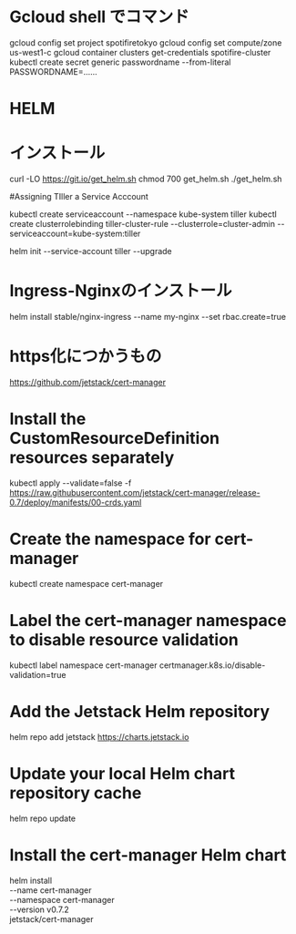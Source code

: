 # Gcloud shell でコマンド

gcloud config set project spotifiretokyo
gcloud config set compute/zone us-west1-c
gcloud container clusters get-credentials spotifire-cluster
kubectl create secret generic passwordname --from-literal PASSWORDNAME=......


# HELM 
# インストール
curl -LO https://git.io/get_helm.sh
chmod 700 get_helm.sh
./get_helm.sh

#Assigning TIller a Service Acccount

kubectl create serviceaccount --namespace kube-system tiller
kubectl create clusterrolebinding tiller-cluster-rule --clusterrole=cluster-admin --serviceaccount=kube-system:tiller

helm init --service-account tiller --upgrade

# Ingress-Nginxのインストール
helm install stable/nginx-ingress --name my-nginx --set rbac.create=true


# https化につかうもの
https://github.com/jetstack/cert-manager


# Install the CustomResourceDefinition resources separately
kubectl apply --validate=false -f https://raw.githubusercontent.com/jetstack/cert-manager/release-0.7/deploy/manifests/00-crds.yaml 

# Create the namespace for cert-manager
kubectl create namespace cert-manager

# Label the cert-manager namespace to disable resource validation
kubectl label namespace cert-manager certmanager.k8s.io/disable-validation=true

# Add the Jetstack Helm repository
helm repo add jetstack https://charts.jetstack.io

# Update your local Helm chart repository cache
helm repo update

# Install the cert-manager Helm chart
helm install \
  --name cert-manager \
  --namespace cert-manager \
  --version v0.7.2 \
  jetstack/cert-manager
